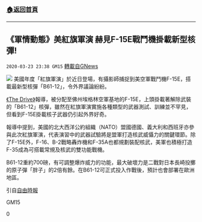 ###  [:house:返回首頁](https://github.com/ourhimalayas/txt)
---

## 《軍情動態》美紅旗軍演 赫見F-15E戰鬥機掛載新型核彈!
`2020-03-23 23:38 GM15` [轉載自GNews](https://gnews.org/zh-hant/150026/)

![](https://s3-ap-northeast-1.amazonaws.com/news.guo.offload.media/wp-content/uploads/2020/03/23233557/phpDdDNoD.jpg)
美國年度「紅旗軍演」於近日登場，有攝影師捕捉到美空軍戰鬥機F-15E，搭載最新型核彈「B61-12」，令外界議論紛紛。

[《The Drive》](https://www.thedrive.com/the-war-zone/32585/f-15e-strike-eagle-spotted-flying-with-an-inert-b61-12-nuclear-bomb-out-of-nellis-afb)報導，被分配至佛州埃格林空軍基地的F-15E，上頭掛載著解除武裝的「B61-12」核彈，雖然在紅旗軍演實施各種類型的武器測試、訓練並不罕見，但看到F-15E掛載核子武器仍引起外界好奇。

報導中提到，美國的北大西洋公約組織（NATO）盟國德國、義大利和西班牙亦參與此次紅旗軍演，代表演習中的武器試驗將是盟軍打造核武威懾力的關鍵環節。除了F-15E外，F-16、B-2戰略轟炸機和F-35A也都規劃裝配核武，美軍也積極打造F-35成為可搭載常規及核武的雙功能戰機。

B61-12重約700磅，有可調整爆炸威力的功能，最大破壞力是二戰對日本長崎投擲的原子彈「胖子」的2倍有餘。在B61-12可正式投入作戰後，預計也會部署在歐洲地區。

引自[自由時報](https://news.ltn.com.tw/news/world/breakingnews/3110267)

GM15

0
